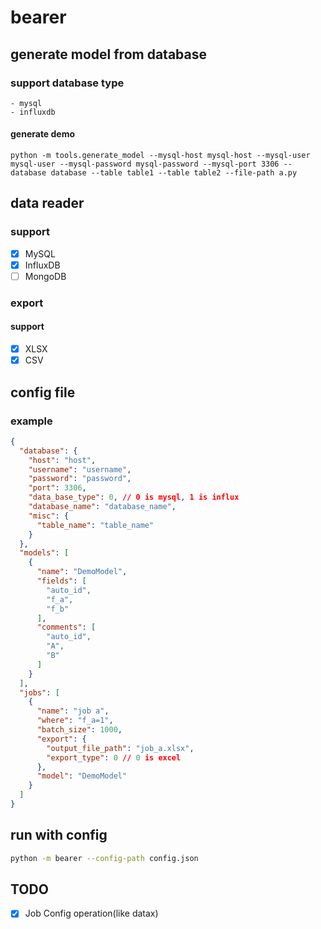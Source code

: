 # bearer
## generate model from database
### support database type
    - mysql
    - influxdb
#### generate demo
```shell script
python -m tools.generate_model --mysql-host mysql-host --mysql-user mysql-user --mysql-password mysql-password --mysql-port 3306 --database database --table table1 --table table2 --file-path a.py
```

## data reader
### support

- [x] MySQL
- [x] InfluxDB
- [ ] MongoDB

### export

#### support

- [x] XLSX
- [x] CSV

## config file
### example
```json
{
  "database": {
    "host": "host",
    "username": "username",
    "password": "password",
    "port": 3306,
    "data_base_type": 0, // 0 is mysql, 1 is influx
    "database_name": "database_name",
    "misc": {
      "table_name": "table_name"
    }
  },
  "models": [
    {
      "name": "DemoModel",
      "fields": [
        "auto_id",
        "f_a",
        "f_b"
      ],
      "comments": [
        "auto_id",
        "A",
        "B"
      ]
    }
  ],
  "jobs": [
    {
      "name": "job a",
      "where": "f_a=1",
      "batch_size": 1000,
      "export": {
        "output_file_path": "job_a.xlsx",
        "export_type": 0 // 0 is excel
      },
      "model": "DemoModel"
    }
  ]
}
```

## run with config
```bash
python -m bearer --config-path config.json
```

## TODO
- [x] Job Config operation(like datax)